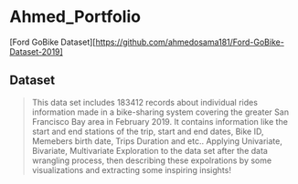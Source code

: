 # Ahmed_Portfolio
[Ford GoBike Dataset][https://github.com/ahmedosama181/Ford-GoBike-Dataset-2019]
## Dataset
> This data set includes 183412 records about individual rides information made in a bike-sharing system covering the greater San Francisco Bay area in February 2019. It contains information like the start and end stations of the trip, start and end dates, Bike ID, Memebers birth date, Trips Duration and etc.. 
> Applying Univariate, Bivariate, Multivariate Exploration to the data set after the data wrangling process, then describing these expolrations by some visualizations and extracting some inspiring insights!
